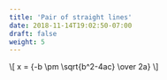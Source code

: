 ```yaml
---
title: 'Pair of straight lines'
date: 2018-11-14T19:02:50-07:00
draft: false
weight: 5
---
```



\\[ x = {-b \pm \sqrt{b^2-4ac} \over 2a} \\]
